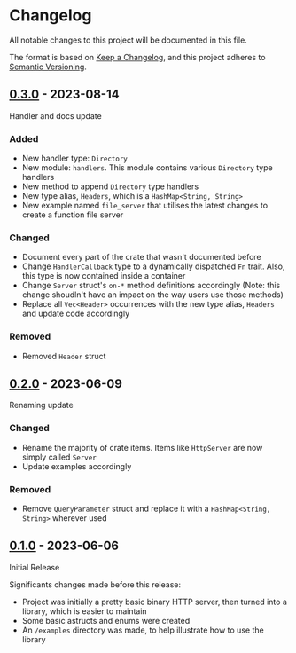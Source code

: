 # Changelog

All notable changes to this project will be documented in this file.

The format is based on [Keep a Changelog](https://keepachangelog.com/en/1.0.0/),
and this project adheres to [Semantic Versioning](https://semver.org/spec/v2.0.0.html).

## [0.3.0] - 2023-08-14

Handler and docs update

### Added

- New handler type: `Directory`
- New module: `handlers`. This module contains various `Directory` type handlers
- New method to append `Directory` type handlers
- New type alias, `Headers`, which is a `HashMap<String, String>`
- New example named `file_server` that utilises the latest changes to create a function file server

### Changed

- Document every part of the crate that wasn't documented before
- Change `HandlerCallback` type to a dynamically dispatched `Fn` trait. Also, this type is now contained inside a container
- Change `Server` struct's `on-*` method definitions accordingly (Note: this change shoudln't have an impact on the way users use those methods)
- Replace all `Vec<Header>` occurrences with the new type alias, `Headers` and update code accordingly

### Removed

- Removed `Header` struct

## [0.2.0] - 2023-06-09

Renaming update

### Changed

- Rename the majority of crate items. Items like `HttpServer` are now simply called `Server`
- Update examples accordingly

### Removed

- Remove `QueryParameter` struct and replace it with a `HashMap<String, String>` wherever used

## [0.1.0] - 2023-06-06

Initial Release

Significants changes made before this release:

- Project was initially a pretty basic binary HTTP server, then turned into a library, which is easier to maintain
- Some basic astructs and enums were created
- An `/examples` directory was made, to help illustrate how to use the library

[0.3.0]: https://github.com/Oakchris1955/rust-http-server/compare/v0.2.0..v0.3.0
[0.2.0]: https://github.com/Oakchris1955/rust-http-server/compare/v0.1.0..v0.2.0
[0.1.0]: https://github.com/Oakchris1955/rust-http-server/releases/tag/v0.1.0
